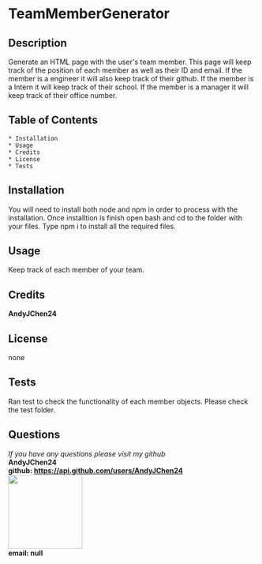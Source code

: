   # TeamMemberGenerator

  ## Description 
  Generate an HTML page with the user's team member. This page will keep track of the position of each member as well as their ID and email. If the member is a engineer it will also keep track of their github. If the member is a Intern it will keep track of their school. If the member is a manager it will keep track of their office number. 

  ## Table of Contents
    * Installation
    * Usage
    * Credits
    * License
    * Tests

  ## Installation
  You will need to install both node and npm in order to process with the installation. Once installtion is finish open bash and cd to the folder with your files. Type npm i to install all the required files. 

  ## Usage
  Keep track of each member of your team.

  ## Credits
  **AndyJChen24**

  ## License
  none

  ## Tests
  Ran test to check the functionality of each member objects. Please check the test folder. 

  ## Questions
  *If you have any questions please visit my github*  
  **AndyJChen24**  
  **github: https://api.github.com/users/AndyJChen24**  
  **<img src = "https://avatars2.githubusercontent.com/u/58383488?v=4" width ="150px" height="150px">**  
  **email: null**  

